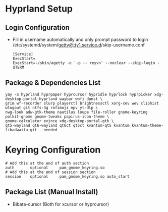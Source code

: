 # Hyprland Setup

## Login Configuration

- Fill in username automatically and only prompt password to login
  /etc/systemd/system/getty@tty1.service.d/skip-username.conf
  ```
  [Service]
  ExecStart=
  ExecStart=-/sbin/agetty -o '-p -- reyvn' --noclear --skip-login - $TERM
  ```

## Package & Dependencies List

```
yay -S hyprland hyprpaper hyprcursor hypridle hyprlock hyprpicker xdg-desktop-portal-hyprland waybar wofi dunst \
grim wf-recorder slurp playerctl brightnessctl xorg-xev wev cliphist wlogout git ntfs-3g rofimoji mpv yt-dlp \
nwg-look adw-gtk-theme nautilus loupe file-roller gnome-keyring polkit-gnome gnome-tweaks papirus-icon-theme \
gnome-calculator evince xdg-desktop-portal-gtk \
qt5-wayland qt6-wayland qt6ct qt5ct kvantum-qt5 kvantum kvantum-theme-libadwaita-git --needed
```

# Keyring Configuration

```
# Add this at the end of auth section
auth       optional     pam_gnome_keyring.so
# Add this at the end of session section
session    optional     pam_gnome_keyring.so auto_start
```

## Package List (Manual Install)

- Bibata-cursor (Both for xcursor or hyprcursor)
